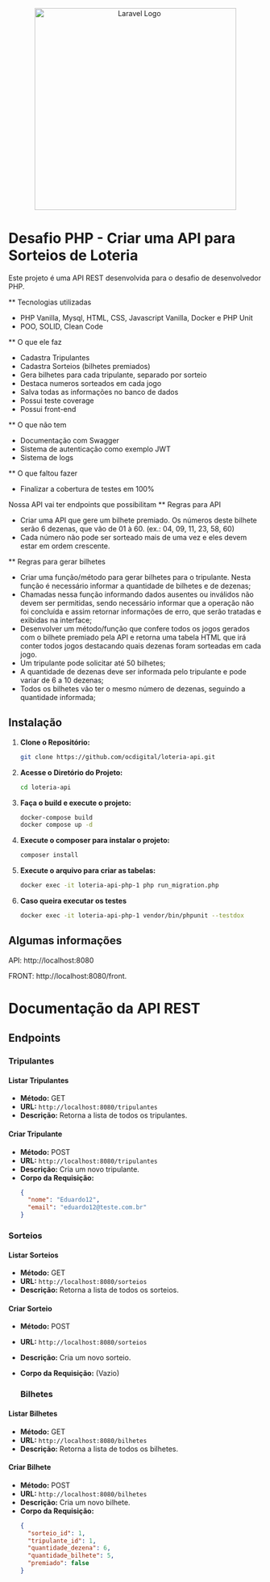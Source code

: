 <p align="center"><a href="https://www.php.net/" target="_blank"><img src="[https://raw.githubusercontent.com/laravel/art/master/logo-lockup/5%20SVG/2%20CMYK/1%20Full%20Color/laravel-logolockup-cmyk-red.svg](https://upload.wikimedia.org/wikipedia/commons/thumb/3/31/Webysther_20160423_-_Elephpant.svg/350px-Webysther_20160423_-_Elephpant.svg.png)" width="400" alt="Laravel Logo"></a></p>

# Desafio PHP - Criar uma API para Sorteios de Loteria

Este projeto é uma API REST desenvolvida para o desafio de desenvolvedor PHP.

** Tecnologias utilizadas
* PHP Vanilla, Mysql, HTML, CSS, Javascript Vanilla, Docker e PHP Unit
* POO, SOLID, Clean Code

** O que ele faz
* Cadastra Tripulantes
* Cadastra Sorteios (bilhetes premiados)
* Gera bilhetes para cada tripulante, separado por sorteio
* Destaca numeros sorteados em cada jogo
* Salva todas as informações no banco de dados
* Possui teste coverage
* Possui front-end

** O que não tem
* Documentação com Swagger
* Sistema de autenticação como exemplo JWT
* Sistema de logs

** O que faltou fazer
* Finalizar a cobertura de testes em 100%


Nossa API vai ter endpoints que possibilitam
** Regras para API
* Criar uma API que gere um bilhete premiado. Os números deste bilhete serão 6 dezenas, que vão de 01 à 60. (ex.: 04, 09, 11, 23, 58, 60)
* Cada número não pode ser sorteado mais de uma vez e eles devem estar em ordem crescente.

** Regras para gerar bilhetes
* Criar uma função/método para gerar bilhetes para o tripulante. Nesta função é necessário informar a quantidade de bilhetes e de dezenas;
* Chamadas nessa função informando dados ausentes ou inválidos não devem ser permitidas, sendo necessário informar que a operação não foi concluída e assim retornar informações de erro, que serão tratadas e exibidas na interface;
* Desenvolver um método/função que confere todos os jogos gerados com o bilhete premiado pela API e retorna uma tabela HTML que irá conter todos jogos destacando quais dezenas foram sorteadas em cada jogo.
* Um tripulante pode solicitar até 50 bilhetes;
* A quantidade de dezenas deve ser informada pelo tripulante e pode variar de 6 a 10 dezenas;
* Todos os bilhetes vão ter o mesmo número de dezenas, seguindo a quantidade informada;

## Instalação

1. **Clone o Repositório:**
    ```bash
    git clone https://github.com/ocdigital/loteria-api.git
    ```

2. **Acesse o Diretório do Projeto:**
    ```bash
    cd loteria-api
    ```

3. **Faça o build e execute o projeto:**
    ```bash
    docker-compose build
    docker compose up -d
    
    ```

4. **Execute o composer para instalar o projeto:**
    ```bash
    composer install
    ```
    
5. **Execute o arquivo para criar as tabelas:**
    ```bash
    docker exec -it loteria-api-php-1 php run_migration.php
    ```
    
5. **Caso queira executar os testes**
    ```bash
    docker exec -it loteria-api-php-1 vendor/bin/phpunit --testdox
    ```
    
## Algumas informações

API: http://localhost:8080

FRONT: http://localhost:8080/front.

# Documentação da API REST

## Endpoints

### Tripulantes

#### Listar Tripulantes
- **Método:** GET
- **URL:** `http://localhost:8080/tripulantes`
- **Descrição:** Retorna a lista de todos os tripulantes.

#### Criar Tripulante
- **Método:** POST
- **URL:** `http://localhost:8080/tripulantes`
- **Descrição:** Cria um novo tripulante.
- **Corpo da Requisição:**
  ```json
  {
    "nome": "Eduardo12",
    "email": "eduardo12@teste.com.br"
  }
  
### Sorteios

#### Listar Sorteios
- **Método:** GET
- **URL:** `http://localhost:8080/sorteios`
- **Descrição:** Retorna a lista de todos os sorteios.

#### Criar Sorteio
- **Método:** POST
- **URL:** `http://localhost:8080/sorteios`
- **Descrição:** Cria um novo sorteio.
- **Corpo da Requisição:** (Vazio)

  ### Bilhetes

#### Listar Bilhetes
- **Método:** GET
- **URL:** `http://localhost:8080/bilhetes`
- **Descrição:** Retorna a lista de todos os bilhetes.

#### Criar Bilhete
- **Método:** POST
- **URL:** `http://localhost:8080/bilhetes`
- **Descrição:** Cria um novo bilhete.
- **Corpo da Requisição:**
  ```json
  {
    "sorteio_id": 1,
    "tripulante_id": 1,
    "quantidade_dezena": 6,
    "quantidade_bilhete": 5,
    "premiado": false
  }




